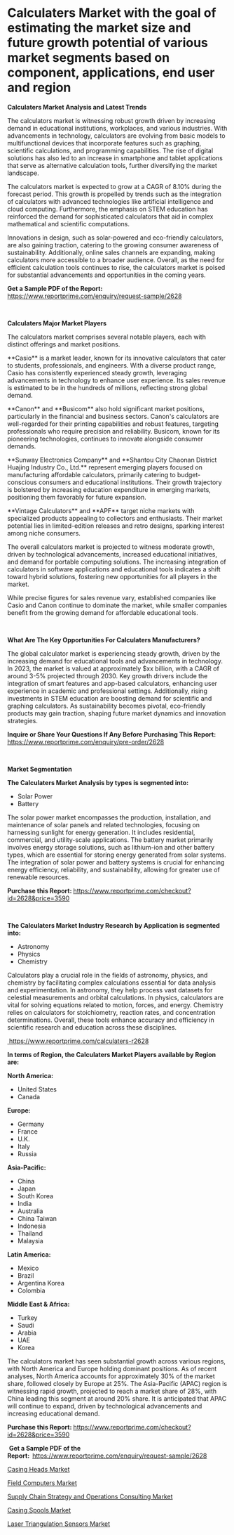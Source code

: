 <p><h1>Calculaters Market with the goal of estimating the market size and future growth potential of various market segments based on component, applications, end user and region</h1></p><p><strong>Calculaters Market Analysis and Latest Trends</strong></p>
<p><p>The calculators market is witnessing robust growth driven by increasing demand in educational institutions, workplaces, and various industries. With advancements in technology, calculators are evolving from basic models to multifunctional devices that incorporate features such as graphing, scientific calculations, and programming capabilities. The rise of digital solutions has also led to an increase in smartphone and tablet applications that serve as alternative calculation tools, further diversifying the market landscape.</p><p>The calculators market is expected to grow at a CAGR of 8.10% during the forecast period. This growth is propelled by trends such as the integration of calculators with advanced technologies like artificial intelligence and cloud computing. Furthermore, the emphasis on STEM education has reinforced the demand for sophisticated calculators that aid in complex mathematical and scientific computations.</p><p>Innovations in design, such as solar-powered and eco-friendly calculators, are also gaining traction, catering to the growing consumer awareness of sustainability. Additionally, online sales channels are expanding, making calculators more accessible to a broader audience. Overall, as the need for efficient calculation tools continues to rise, the calculators market is poised for substantial advancements and opportunities in the coming years.</p></p>
<p><strong>Get a Sample PDF of the Report:&nbsp;</strong> <a href="https://www.reportprime.com/enquiry/request-sample/2628">https://www.reportprime.com/enquiry/request-sample/2628</a></p>
<p>&nbsp;</p>
<p><strong>Calculaters Major Market Players</strong></p>
<p><p>The calculators market comprises several notable players, each with distinct offerings and market positions. </p><p>**Casio** is a market leader, known for its innovative calculators that cater to students, professionals, and engineers. With a diverse product range, Casio has consistently experienced steady growth, leveraging advancements in technology to enhance user experience. Its sales revenue is estimated to be in the hundreds of millions, reflecting strong global demand.</p><p>**Canon** and **Busicom** also hold significant market positions, particularly in the financial and business sectors. Canon's calculators are well-regarded for their printing capabilities and robust features, targeting professionals who require precision and reliability. Busicom, known for its pioneering technologies, continues to innovate alongside consumer demands.</p><p>**Sunway Electronics Company** and **Shantou City Chaonan District Huajing Industry Co., Ltd.** represent emerging players focused on manufacturing affordable calculators, primarily catering to budget-conscious consumers and educational institutions. Their growth trajectory is bolstered by increasing education expenditure in emerging markets, positioning them favorably for future expansion.</p><p>**Vintage Calculators** and **APF** target niche markets with specialized products appealing to collectors and enthusiasts. Their market potential lies in limited-edition releases and retro designs, sparking interest among niche consumers.</p><p>The overall calculators market is projected to witness moderate growth, driven by technological advancements, increased educational initiatives, and demand for portable computing solutions. The increasing integration of calculators in software applications and educational tools indicates a shift toward hybrid solutions, fostering new opportunities for all players in the market. </p><p>While precise figures for sales revenue vary, established companies like Casio and Canon continue to dominate the market, while smaller companies benefit from the growing demand for affordable educational tools.</p></p>
<p>&nbsp;</p>
<p><strong>What Are The Key Opportunities For Calculaters Manufacturers?</strong></p>
<p><p>The global calculator market is experiencing steady growth, driven by the increasing demand for educational tools and advancements in technology. In 2023, the market is valued at approximately $xx billion, with a CAGR of around 3-5% projected through 2030. Key growth drivers include the integration of smart features and app-based calculators, enhancing user experience in academic and professional settings. Additionally, rising investments in STEM education are boosting demand for scientific and graphing calculators. As sustainability becomes pivotal, eco-friendly products may gain traction, shaping future market dynamics and innovation strategies.</p></p>
<p><strong>Inquire or Share Your Questions If Any Before Purchasing This Report:</strong> <a href="https://www.reportprime.com/enquiry/pre-order/2628">https://www.reportprime.com/enquiry/pre-order/2628</a></p>
<p>&nbsp;</p>
<p><strong>Market Segmentation</strong></p>
<p><strong>The Calculaters Market Analysis by types is segmented into:</strong></p>
<p><ul><li>Solar Power</li><li>Battery</li></ul></p>
<p><p>The solar power market encompasses the production, installation, and maintenance of solar panels and related technologies, focusing on harnessing sunlight for energy generation. It includes residential, commercial, and utility-scale applications. The battery market primarily involves energy storage solutions, such as lithium-ion and other battery types, which are essential for storing energy generated from solar systems. The integration of solar power and battery systems is crucial for enhancing energy efficiency, reliability, and sustainability, allowing for greater use of renewable resources.</p></p>
<p><strong>Purchase this Report:&nbsp;</strong><a href="https://www.reportprime.com/checkout?id=2628&price=3590">https://www.reportprime.com/checkout?id=2628&price=3590</a></p>
<p>&nbsp;</p>
<p><strong>The Calculaters Market Industry Research by Application is segmented into:</strong></p>
<p><ul><li>Astronomy</li><li>Physics</li><li>Chemistry</li></ul></p>
<p><p>Calculators play a crucial role in the fields of astronomy, physics, and chemistry by facilitating complex calculations essential for data analysis and experimentation. In astronomy, they help process vast datasets for celestial measurements and orbital calculations. In physics, calculators are vital for solving equations related to motion, forces, and energy. Chemistry relies on calculators for stoichiometry, reaction rates, and concentration determinations. Overall, these tools enhance accuracy and efficiency in scientific research and education across these disciplines.</p></p>
<p><a href="https://www.reportprime.com/calculaters-r2628">&nbsp;https://www.reportprime.com/calculaters-r2628</a></p>
<p><strong>In terms of Region, the Calculaters Market Players available by Region are:</strong></p>
<p>
    <p> <strong> North America: </strong>
        <ul>
            <li>United States</li>
            <li>Canada</li>
        </ul>
        </p> 
    <p> <strong> Europe: </strong>
        <ul>
            <li>Germany</li>
            <li>France</li>
            <li>U.K.</li>
            <li>Italy</li>
            <li>Russia</li>
        </ul>
        </p> 
    <p> <strong> Asia-Pacific: </strong>
        <ul>
            <li>China</li>
            <li>Japan</li>
            <li>South Korea</li>
            <li>India</li>
            <li>Australia</li>
            <li>China Taiwan</li>
            <li>Indonesia</li>
            <li>Thailand</li>
            <li>Malaysia</li>
        </ul>
        </p> 
    <p> <strong> Latin America: </strong>
        <ul>
            <li>Mexico</li>
            <li>Brazil</li>
            <li>Argentina Korea</li>
            <li>Colombia</li>
        </ul>
        </p> 
    <p> <strong> Middle East & Africa: </strong>
        <ul>
            <li>Turkey</li>
            <li>Saudi</li>
            <li>Arabia</li>
            <li>UAE</li>
            <li>Korea</li>
        </ul>
    </p>
    </p>
<p><p>The calculators market has seen substantial growth across various regions, with North America and Europe holding dominant positions. As of recent analyses, North America accounts for approximately 30% of the market share, followed closely by Europe at 25%. The Asia-Pacific (APAC) region is witnessing rapid growth, projected to reach a market share of 28%, with China leading this segment at around 20% share. It is anticipated that APAC will continue to expand, driven by technological advancements and increasing educational demand.</p></p>
<p><strong>Purchase this Report: </strong><a href="https://www.reportprime.com/checkout?id=2628&price=3590">https://www.reportprime.com/checkout?id=2628&price=3590</a></p>
<p>&nbsp;<strong>Get a Sample PDF of the Report:&nbsp;&nbsp;</strong><a href="https://www.reportprime.com/enquiry/request-sample/2628">https://www.reportprime.com/enquiry/request-sample/2628</a></p>
<p><strong></strong></p>
<p><p><a href="https://www.linkedin.com/pulse/market-forecast-global-casing-heads-trends-impact-analysis-2024-jxnqf?trackingId=lO7ba8ahQl%2BmLACCnItiQg%3D%3D">Casing Heads Market</a></p><p><a href="https://github.com/RuthLucas64/Market-Research-Report-List-1/blob/main/field-computers-market.md">Field Computers Market</a></p><p><a href="https://issuu.com/reportprime-2/docs/supply-chain-strategy-and-operation_44b2d01a6ec675">Supply Chain Strategy and Operations Consulting Market</a></p><p><a href="https://www.linkedin.com/pulse/casing-spools-market-outlook-share-analysis-growth-trends-x0svf?trackingId=gAUpqzH9QZqBxJDdKRwZkg%3D%3D">Casing Spools Market</a></p><p><a href="https://github.com/LilianFaulkner65/Market-Research-Report-List-1/blob/main/laser-triangulation-sensors-market.md">Laser Triangulation Sensors Market</a></p></p>